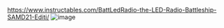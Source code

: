 https://www.instructables.com/BattLedRadio-the-LED-Radio-Battleship-SAMD21-Editi/
![image](https://github.com/user-attachments/assets/4386afca-65ff-4f3c-a146-7afdf21a572f)
